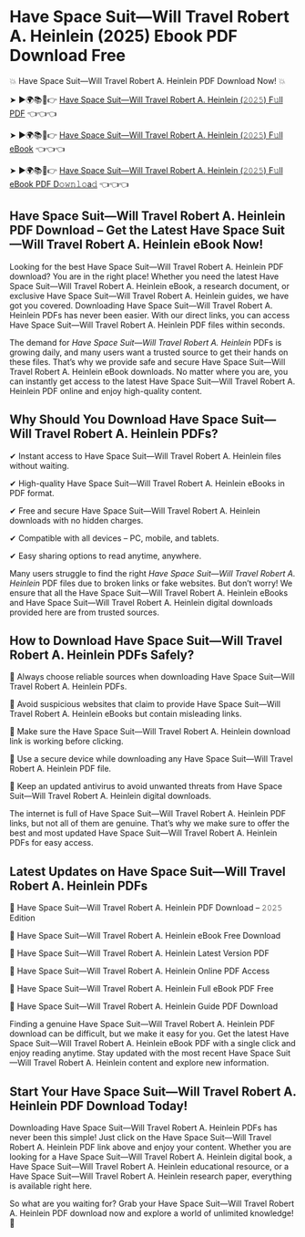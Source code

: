 # Have Space Suit—Will Travel Robert A. Heinlein (2025) Ebook PDF Download Free

💥 Have Space Suit—Will Travel Robert A. Heinlein PDF Download Now! 💥

➤ ►🌍📚📱👉 [Have Space Suit—Will Travel Robert A. Heinlein (𝟸𝟶𝟸𝟻) F𝚞ll PDF](https://getpdf.xyz/have-space-suit—will-travel-robert-a.-heinlein) 👈👈👈


➤ ►🌍📚📱👉 [Have Space Suit—Will Travel Robert A. Heinlein (𝟸𝟶𝟸𝟻) F𝚞ll eBook](https://getpdf.xyz/have-space-suit—will-travel-robert-a.-heinlein) 👈👈👈


➤ ►🌍📚📱👉 [Have Space Suit—Will Travel Robert A. Heinlein (𝟸𝟶𝟸𝟻) F𝚞ll eBook PDF D𝚘𝚠𝚗𝚕𝚘a𝚍](https://getpdf.xyz/have-space-suit—will-travel-robert-a.-heinlein) 👈👈👈


## Have Space Suit—Will Travel Robert A. Heinlein PDF Download – Get the Latest Have Space Suit—Will Travel Robert A. Heinlein eBook Now!

Looking for the best Have Space Suit—Will Travel Robert A. Heinlein PDF download? You are in the right place! Whether you need the latest Have Space Suit—Will Travel Robert A. Heinlein eBook, a research document, or exclusive Have Space Suit—Will Travel Robert A. Heinlein guides, we have got you covered. Downloading Have Space Suit—Will Travel Robert A. Heinlein PDFs has never been easier. With our direct links, you can access Have Space Suit—Will Travel Robert A. Heinlein PDF files within seconds.

The demand for *Have Space Suit—Will Travel Robert A. Heinlein* PDFs is growing daily, and many users want a trusted source to get their hands on these files. That’s why we provide safe and secure Have Space Suit—Will Travel Robert A. Heinlein eBook downloads. No matter where you are, you can instantly get access to the latest Have Space Suit—Will Travel Robert A. Heinlein PDF online and enjoy high-quality content.

## Why Should You Download Have Space Suit—Will Travel Robert A. Heinlein PDFs?

✔ Instant access to Have Space Suit—Will Travel Robert A. Heinlein files without waiting.

✔ High-quality Have Space Suit—Will Travel Robert A. Heinlein eBooks in PDF format.

✔ Free and secure Have Space Suit—Will Travel Robert A. Heinlein downloads with no hidden charges.

✔ Compatible with all devices – PC, mobile, and tablets.

✔ Easy sharing options to read anytime, anywhere.

Many users struggle to find the right *Have Space Suit—Will Travel Robert A. Heinlein* PDF files due to broken links or fake websites. But don’t worry! We ensure that all the Have Space Suit—Will Travel Robert A. Heinlein eBooks and Have Space Suit—Will Travel Robert A. Heinlein digital downloads provided here are from trusted sources.

## How to Download Have Space Suit—Will Travel Robert A. Heinlein PDFs Safely?

📌 Always choose reliable sources when downloading Have Space Suit—Will Travel Robert A. Heinlein PDFs.

📌 Avoid suspicious websites that claim to provide Have Space Suit—Will Travel Robert A. Heinlein eBooks but contain misleading links.

📌 Make sure the Have Space Suit—Will Travel Robert A. Heinlein download link is working before clicking.

📌 Use a secure device while downloading any Have Space Suit—Will Travel Robert A. Heinlein PDF file.

📌 Keep an updated antivirus to avoid unwanted threats from Have Space Suit—Will Travel Robert A. Heinlein digital downloads.

The internet is full of Have Space Suit—Will Travel Robert A. Heinlein PDF links, but not all of them are genuine. That’s why we make sure to offer the best and most updated Have Space Suit—Will Travel Robert A. Heinlein PDFs for easy access.

## Latest Updates on Have Space Suit—Will Travel Robert A. Heinlein PDFs

🔹 Have Space Suit—Will Travel Robert A. Heinlein PDF Download – 𝟸𝟶𝟸𝟻 Edition

🔹 Have Space Suit—Will Travel Robert A. Heinlein eBook Free Download

🔹 Have Space Suit—Will Travel Robert A. Heinlein Latest Version PDF

🔹 Have Space Suit—Will Travel Robert A. Heinlein Online PDF Access

🔹 Have Space Suit—Will Travel Robert A. Heinlein Full eBook PDF Free

🔹 Have Space Suit—Will Travel Robert A. Heinlein Guide PDF Download

Finding a genuine Have Space Suit—Will Travel Robert A. Heinlein PDF download can be difficult, but we make it easy for you. Get the latest Have Space Suit—Will Travel Robert A. Heinlein eBook PDF with a single click and enjoy reading anytime. Stay updated with the most recent Have Space Suit—Will Travel Robert A. Heinlein content and explore new information.

## Start Your Have Space Suit—Will Travel Robert A. Heinlein PDF Download Today!

Downloading Have Space Suit—Will Travel Robert A. Heinlein PDFs has never been this simple! Just click on the Have Space Suit—Will Travel Robert A. Heinlein PDF link above and enjoy your content. Whether you are looking for a Have Space Suit—Will Travel Robert A. Heinlein digital book, a Have Space Suit—Will Travel Robert A. Heinlein educational resource, or a Have Space Suit—Will Travel Robert A. Heinlein research paper, everything is available right here.

So what are you waiting for? Grab your Have Space Suit—Will Travel Robert A. Heinlein PDF download now and explore a world of unlimited knowledge! 🚀